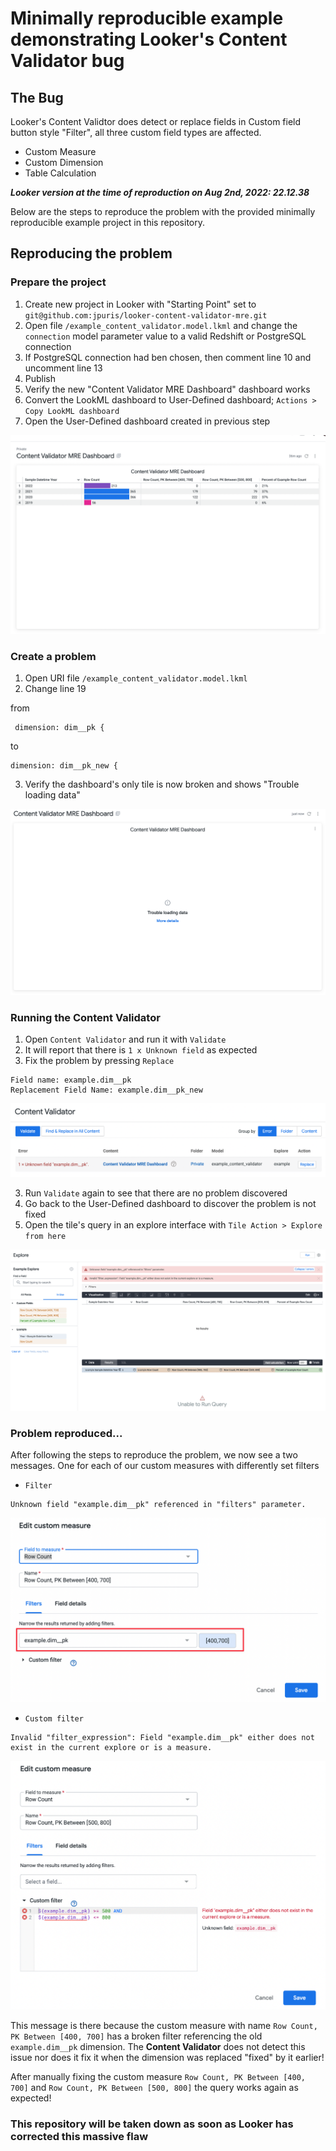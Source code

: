 
# Minimally reproducible example demonstrating Looker's Content Validator bug

## The Bug

Looker's  Content Validtor does detect or replace fields in Custom field button style "Filter", all three custom field types are affected.

- Custom Measure
- Custom Dimension
- Table Calculation

_**Looker version at the time of reproduction on Aug 2nd, 2022: 22.12.38**_

Below are the steps to reproduce the problem with the provided minimally reproducible example project in this repository.

## Reproducing the problem

### Prepare the project

1. Create new project in Looker with "Starting Point" set to `git@github.com:jpuris/looker-content-validator-mre.git`
2. Open file `/example_content_validator.model.lkml` and change the `connection` model parameter value to a valid Redshift or PostgreSQL connection
3. If PostgreSQL connection had ben chosen, then comment line 10 and uncomment line 13
4. Publish
6. Verify the new "Content Validator MRE Dashboard" dashboard works
7. Convert the LookML dashboard to User-Defined dashboard; `Actions > Copy LookML dashboard`
8. Open the User-Defined dashboard created in previous step

![](img/1_dashboard.png)

### Create a problem

1. Open URI file `/example_content_validator.model.lkml`
2. Change line 19

from

```
 dimension: dim__pk {
```

to

```
dimension: dim__pk_new {
```

3. Verify the dashboard's only tile is now broken and shows "Trouble loading data"

![](img/2_dashboard_after_pk_dimension_change.png)

### Running the Content Validator

1. Open `Content Validator` and run it with `Validate`
2. It will report that there is `1 x Unknown field` as expected
3. Fix the problem by pressing `Replace`

```
Field name: example.dim__pk
Replacement Field Name: example.dim__pk_new
```

![](img/3_problem_reported_by_content_validator.png)

3. Run `Validate` again to see that there are no problem discovered
4. Go back to the User-Defined dashboard to discover the problem is not fixed
5. Open the tile's query in an explore interface with `Tile Action > Explore from here`

![](img/4_error_in_explore.png)

### Problem reproduced...

After following the steps to reproduce the problem, we now see a two messages. One for each of our custom measures with differently set filters

- `Filter`

```
Unknown field "example.dim__pk" referenced in "filters" parameter.
```

![](img/5_still_broken_filter_1.png)

- `Custom filter`

```
Invalid "filter_expression": Field "example.dim__pk" either does not exist in the current explore or is a measure.
```

![](img/5_still_broken_filter_2.png)


This message is there because the custom measure with name `Row Count, PK Between [400, 700]` has a broken filter referencing the old `example.dim__pk` dimension. The **Content Validator** does not detect this issue nor does it fix it when the dimension was replaced "fixed" by it earlier!

After manually fixing the custom measure `Row Count, PK Between [400, 700]` and `Row Count, PK Between [500, 800]` the query works again as expected!


### This repository will be taken down as soon as Looker has corrected this massive flaw
